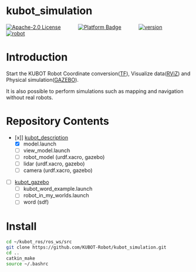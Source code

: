 # kubot_simulation

[![Apache-2.0 License](https://img.shields.io/badge/license-Apache2.0-purple)](https://opensource.org/licenses/Apache-2.0)
&nbsp;&nbsp;&nbsp;&nbsp;&nbsp;&nbsp;&nbsp;&nbsp;&nbsp;&nbsp;
[![Platform Badge](https://img.shields.io/badge/platform-ROS_Melodic-blue.svg)](http://wiki.ros.org/melodic)
&nbsp;&nbsp;&nbsp;&nbsp;&nbsp;&nbsp;&nbsp;&nbsp;&nbsp;&nbsp;
[![version](https://img.shields.io/badge/version-0.0.1-green)](https://robot.shayangye.com/robots/59)
&nbsp;&nbsp;&nbsp;&nbsp;&nbsp;&nbsp;&nbsp;&nbsp;&nbsp;&nbsp;
[![robot](https://img.shields.io/badge/robot-KUBOT-orange)](http://www.shayangye.com/)
&nbsp;&nbsp;&nbsp;&nbsp;&nbsp;&nbsp;&nbsp;&nbsp;&nbsp;&nbsp;

# Introduction

Start the KUBOT Robot Coordinate conversion([TF](http://wiki.ros.org/tf)), Visualize data([RViZ](http://wiki.ros.org/rviz)) and Physical simulation([GAZEBO](http://gazebosim.org/)).

It is also possible to perform simulations such as mapping and navigation without real robots.

# Repository Contents
 - [x]] [kubot_description](https://github.com/KUBOT-Robot/kubot_ros/wiki/3.1-kubot_model)
   - [x] model.launch
   - [ ] view_model.launch
   - [ ] robot_model (urdf.xacro, gazebo)
   - [ ] lidar (urdf.xacro, gazebo)
   - [ ] camera (urdf.xacro, gazebo)
 - [ ] [kubot_gazebo](https://github.com/KUBOT-Robot/kubot_ros/wiki/3.2-kubot_gazebo)
   - [ ] kubot_word_example.launch
   - [ ] robot_in_my_worlds.launch
   - [ ] word (sdf)

# Install

```sh
cd ~/kubot_ros/ros_ws/src
git clone https://github.com/KUBOT-Robot/kubot_simulation.git
cd ..
catkin_make
source ~/.bashrc
```